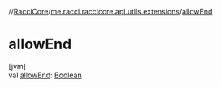 //[RacciCore](../../index.md)/[me.racci.raccicore.api.utils.extensions](index.md)/[allowEnd](allow-end.md)

# allowEnd

[jvm]\
val [allowEnd](allow-end.md): [Boolean](https://kotlinlang.org/api/latest/jvm/stdlib/kotlin/-boolean/index.html)
